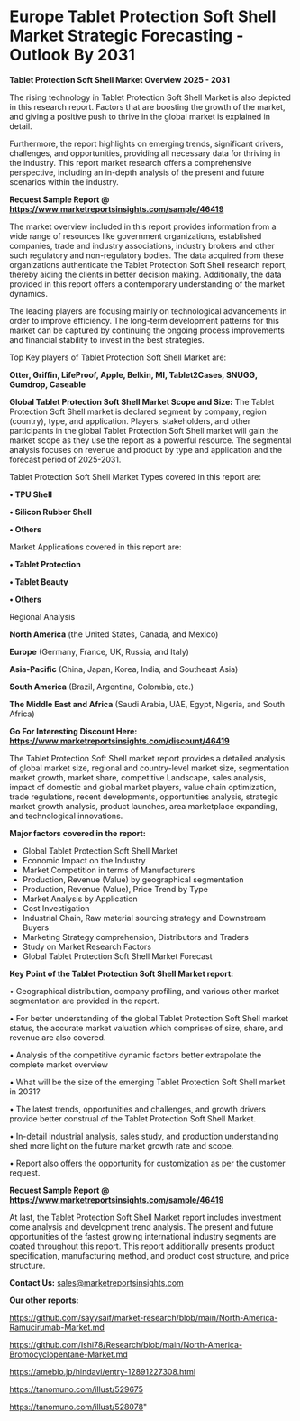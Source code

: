 # Europe Tablet Protection Soft Shell Market Strategic Forecasting - Outlook By 2031

<Strong> Tablet Protection Soft Shell Market Overview 2025 - 2031</strong>

The rising technology in Tablet Protection Soft Shell Market is also depicted in this research report. Factors that are boosting the growth of the market, and giving a positive push to thrive in the global market is explained in detail.

Furthermore, the report highlights on emerging trends, significant drivers, challenges, and opportunities, providing all necessary data for thriving in the industry. This report market research offers a comprehensive perspective, including an in-depth analysis of the present and future scenarios within the industry.

<strong>Request Sample Report @ <a href=https://www.marketreportsinsights.com/sample/46419>https://www.marketreportsinsights.com/sample/46419</a></strong>

The market overview included in this report provides information from a wide range of resources like government organizations, established companies, trade and industry associations, industry brokers and other such regulatory and non-regulatory bodies. The data acquired from these organizations authenticate the Tablet Protection Soft Shell research report, thereby aiding the clients in better decision making. Additionally, the data provided in this report offers a contemporary understanding of the market dynamics.

The leading players are focusing mainly on technological advancements in order to improve efficiency. The long-term development patterns for this market can be captured by continuing the ongoing process improvements and financial stability to invest in the best strategies.

Top Key players of Tablet Protection Soft Shell Market are:

<strong>Otter, Griffin, LifeProof, Apple, Belkin, MI, Tablet2Cases, SNUGG, Gumdrop, Caseable</strong>

<strong><b>Global Tablet Protection Soft Shell Market Scope and Size:</b></strong>
The Tablet Protection Soft Shell market is declared segment by company, region (country), type, and application. Players, stakeholders, and other participants in the global Tablet Protection Soft Shell market will gain the market scope as they use the report as a powerful resource. The segmental analysis focuses on revenue and product by type and application and the forecast period of 2025-2031.

Tablet Protection Soft Shell Market Types covered in this report are:

<strong>•  TPU Shell

•  Silicon Rubber Shell

•  Others</strong>

Market Applications covered in this report are:

<strong>•  Tablet Protection

•  Tablet Beauty

•  Others</strong> 

Regional Analysis

<strong>North America</strong> (the United States, Canada, and Mexico)

<strong>Europe</strong> (Germany, France, UK, Russia, and Italy)

<strong>Asia-Pacific</strong> (China, Japan, Korea, India, and Southeast Asia)

<strong>South America</strong> (Brazil, Argentina, Colombia, etc.)

<strong>The Middle East and Africa</strong> (Saudi Arabia, UAE, Egypt, Nigeria, and South Africa)

<strong>Go For Interesting Discount Here: <a href=https://www.marketreportsinsights.com/discount/46419>https://www.marketreportsinsights.com/discount/46419</a></strong>

The Tablet Protection Soft Shell market report provides a detailed analysis of global market size, regional and country-level market size, segmentation market growth, market share, competitive Landscape, sales analysis, impact of domestic and global market players, value chain optimization, trade regulations, recent developments, opportunities analysis, strategic market growth analysis, product launches, area marketplace expanding, and technological innovations.

<strong><b>Major factors covered in the report:</b></strong>
<ul>
  <li>Global Tablet Protection Soft Shell Market </li>
  <li>Economic Impact on the Industry</li>
  <li>Market Competition in terms of Manufacturers</li>
  <li>Production, Revenue (Value) by geographical segmentation</li>
  <li>Production, Revenue (Value), Price Trend by Type</li>
  <li>Market Analysis by Application</li>
  <li>Cost Investigation</li>
  <li>Industrial Chain, Raw material sourcing strategy and Downstream Buyers</li>
  <li>Marketing Strategy comprehension, Distributors and Traders</li>
  <li>Study on Market Research Factors</li>
  <li>Global Tablet Protection Soft Shell Market Forecast</li>
</ul>

<strong><b>Key Point of the Tablet Protection Soft Shell Market report:</b></strong>

• Geographical distribution, company profiling, and various other market segmentation are provided in the report.

• For better understanding of the global Tablet Protection Soft Shell market status, the accurate market valuation which comprises of size, share, and revenue are also covered.

• Analysis of the competitive dynamic factors better extrapolate the complete market overview

• What will be the size of the emerging Tablet Protection Soft Shell market in 2031?

• The latest trends, opportunities and challenges, and growth drivers provide better construal of the Tablet Protection Soft Shell Market.

• In-detail industrial analysis, sales study, and production understanding shed more light on the future market growth rate and scope.

• Report also offers the opportunity for customization as per the customer request.

<strong>Request Sample Report @ <a href=https://www.marketreportsinsights.com/sample/46419>https://www.marketreportsinsights.com/sample/46419</a></strong>

At last, the Tablet Protection Soft Shell Market report includes investment come analysis and development trend analysis. The present and future opportunities of the fastest growing international industry segments are coated throughout this report. This report additionally presents product specification, manufacturing method, and product cost structure, and price structure.

<strong>Contact Us:</strong>
sales@marketreportsinsights.com

<strong>Our other reports:</strong>

<a href=https://github.com/sayysaif/market-research/blob/main/North-America-Ramucirumab-Market.md>https://github.com/sayysaif/market-research/blob/main/North-America-Ramucirumab-Market.md</a>

<a href=https://github.com/Ishi78/Research/blob/main/North-America-Bromocyclopentane-Market.md>https://github.com/Ishi78/Research/blob/main/North-America-Bromocyclopentane-Market.md</a>

<a href=https://ameblo.jp/hindavi/entry-12891227308.html>https://ameblo.jp/hindavi/entry-12891227308.html</a>

<a href=https://tanomuno.com/illust/529675>https://tanomuno.com/illust/529675</a>

<a href=https://tanomuno.com/illust/528078>https://tanomuno.com/illust/528078</a>"
